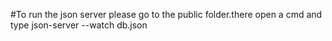 #To run the json server please go to the public folder.there open a cmd and type json-server --watch db.json

